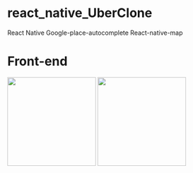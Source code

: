 # react_native_UberClone
React Native Google-place-autocomplete React-native-map

# Front-end

<p>
<img src="https://github.com/Jay611/project-result-images/blob/main/UberClone/HomeScreen.png" width="200">
<img src="https://github.com/Jay611/project-result-images/blob/main/UberClone/SearchResults.png" width="200">
</p>

